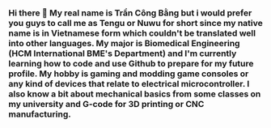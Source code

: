 ### Hi there 👋 My real name is Trần Công Bằng but i would prefer you guys to call me as Tengu or Nuwu for short since my native name is in Vietnamese form which couldn't be translated well into other languages. My major is Biomedical Engineering (HCM International BME's Department) and I'm currently learning how to code and use Github to prepare for my future profile. My hobby is gaming and modding game consoles or any kind of devices that relate to electrical microcontroller. I also know a bit about mechanical basics from some classes on my university and G-code for 3D printing or CNC manufacturing.


<!--
**tengukosho/tengukosho** is a ✨ _special_ ✨ repository because its `README.md` (this file) appears on your GitHub profile.

Here are some ideas to get you started:

- 🔭 I’m currently working on ...
- 🌱 I’m currently learning ...
- 👯 I’m looking to collaborate on ...
- 🤔 I’m looking for help with ...
- 💬 Ask me about ...
- 📫 How to reach me: ...
- 😄 Pronouns: ...
- ⚡ Fun fact: ...
-->
